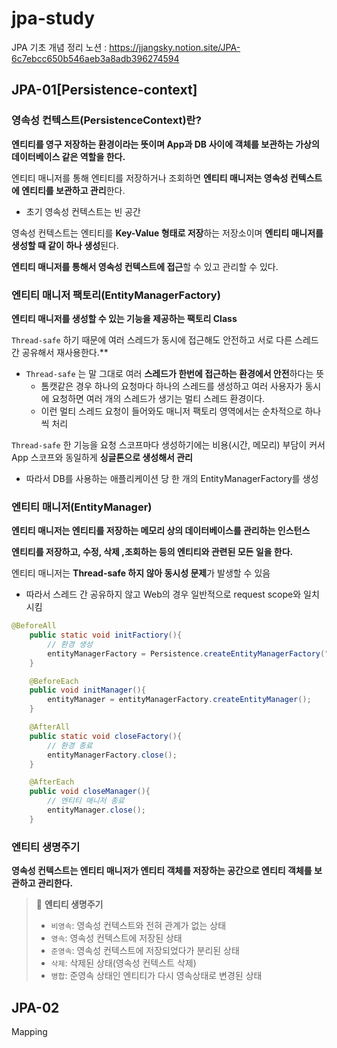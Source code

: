 # jpa-study

JPA 기초 개념 정리
노션 : https://jjangsky.notion.site/JPA-6c7ebcc650b546aeb3a8adb396274594

## JPA-01[Persistence-context]

### 영속성 컨텍스트(PersistenceContext)란?

**엔티티를 영구 저장하는 환경이라는 뜻이며 App과 DB 사이에 객체를 보관하는 가상의 데이터베이스 같은 역할을 한다.**

엔티티 매니저를 통해 엔티티를 저장하거나 조회하면 **엔티티 매니저는 영속성 컨텍스트에 엔티티를 보관하고 관리**한다.

-   초기 영속성 컨텍스트는 빈 공간

영속성 컨텍스트는 엔티티를 **Key-Value 형태로 저장**하는 저장소이며 **엔티티 매니저를 생성할 때 같이 하나 생성**된다.

**엔티티 매니저를 통해서 영속성 컨텍스트에 접근**할 수 있고 관리할 수 있다.

### 엔티티 매니저 팩토리(EntityManagerFactory)

**엔티티 매니저를 생성할 수 있는 기능을 제공하는 팩토리 Class**

`Thread-safe` 하기 때문에 여러 스레드가 동시에 접근해도 안전하고 서로 다른 스레드 간 공유해서 재사용한다.\*\*

-   `Thread-safe` 는 말 그대로 여러 **스레드가 한번에 접근하는 환경에서 안전**하다는 뜻
    -   톰캣같은 경우 하나의 요청마다 하나의 스레드를 생성하고 여러 사용자가 동시에 요청하면 여러 개의 스레드가 생기는 멀티 스레드 환경이다.
    -   이런 멀티 스레드 요청이 들어와도 매니저 팩토리 영역에서는 순차적으로 하나씩 처리

`Thread-safe` 한 기능을 요청 스코프마다 생성하기에는 비용(시간, 메모리) 부담이 커서 App 스코프와 동일하게 **싱글톤으로 생성해서 관리**

-   따라서 DB를 사용하는 애플리케이션 당 한 개의 EntityManagerFactory를 생성

### 엔티티 매니저(EntityManager)

**엔티티 매니저는 엔티티를 저장하는 메모리 상의 데이터베이스를 관리하는 인스턴스**

**엔티티를 저장하고, 수정, 삭제 ,조회하는 등의 엔티티와 관련된 모든 일을 한다.**

엔티티 매니저는 **Thread-safe 하지 않아 동시성 문제**가 발생할 수 있음

-   따라서 스레드 간 공유하지 않고 Web의 경우 일반적으로 request scope와 일치시킴

```java
@BeforeAll
    public static void initFactiory(){
        // 환경 생성
        entityManagerFactory = Persistence.createEntityManagerFactory("jpatest");
    }

    @BeforeEach
    public void initManager(){
        entityManager = entityManagerFactory.createEntityManager();
    }

    @AfterAll
    public static void closeFactory(){
        // 환경 종료
        entityManagerFactory.close();
    }

    @AfterEach
    public void closeManager(){
        // 엔티티 매니저 종료
        entityManager.close();
    }
```

### **엔티티 생명주기**

**영속성 컨텍스트는 엔티티 매니저가 엔티티 객체를 저장하는 공간으로 엔티티 객체를 보관하고 관리한다.**

> 📌 **엔티티 생명주기**
>
> -   `비영속`: 영속성 컨텍스트와 전혀 관계가 없는 상태
> -   `영속`: 영속성 컨텍스트에 저장된 상태
> -   `준영속`: 영속성 컨텍스트에 저장되었다가 분리된 상태
> -   `삭제`: 삭제된 상태(영속성 컨텍스트 삭제)
> -   `병합`: 준영속 상태인 엔티티가 다시 영속상태로 변경된 상태

## JPA-02

Mapping
